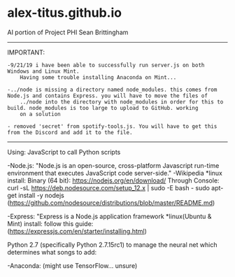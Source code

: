 # alex-titus.github.io


AI portion of Project PHI 
Sean Brittingham
****************************************************
IMPORTANT:
    
    -9/21/19 i have been able to successfully run server.js on both Windows and Linux Mint. 
        Having some trouble installing Anaconda on Mint...

    -../node is missing a directory named node_modules. this comes from Node.js and contains Express. you will have to move the files of
        ../node into the directory with node_modules in order for this to build. node_modules is too large to upload to GitHub. working 
        on a solution
    
    - removed 'secret' from spotify-tools.js. You will have to get this from the Discord and add it to the file.

****************************************************
Using:
JavaScript to call Python scripts

-Node.js: "Node.js is an open-source, cross-platform Javascript run-time
        environment that executes JavaScript code server-side." -Wikipedia
        *linux install:
            Binary (64 bit): https://nodejs.org/en/download/
            Through Console:
                curl -sL https://deb.nodesource.com/setup_12.x | sudo -E bash -
                sudo apt-get install -y nodejs
                (https://github.com/nodesource/distributions/blob/master/README.md)

 -Express: "Express is a Node.js application framework
        *linux(Ubuntu & Mint) install:
            follow this guide:
                (https://expressjs.com/en/starter/installing.html)

Python 2.7 (specifically Python 2.7.15rc1) to manage the neural net which
    determines what songs to add:
 
 -Anaconda: (might use TensorFlow... unsure)
